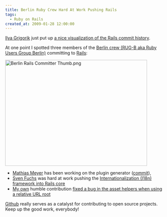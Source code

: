 ```yaml
---
title: Berlin Ruby Crew Hard At Work Pushing Rails
tags:
  - Ruby on Rails
created_at: 2009-01-28 12:00:00
---
```


<a href="http://www.igvita.com/">Ilya Grigorik</a> just put up <a href="http://www.igvita.com/2009/01/27/ruby-swarms-visualizing-rails-git/">a nice visualization of the Rails commit history</a>.

At one point I spotted three members of the <a href="http://www.rug-b.com/">Berlin crew (RUG-B aka Ruby Users Group Berlin)</a> committing to <a href="http://www.rubyonrails.org/">Rails</a>:

<a href="/2009/01/28/berlin-ruby-crew-hard-at-work-pushing-rails/Berlin%20Rails%20Committer.png" border="0" title="Rails committers at the end of 2008"><img src="/2009/01/28/berlin-ruby-crew-hard-at-work-pushing-rails/Berlin Rails Committer Thumb.png" alt="Berlin Rails Committer Thumb.png" border="0" width="455" height="339" /></a>
<ul>
<li><a href="http://www.paperplanes.de/">Mathias Meyer</a> has been working on the plugin generator (<a href="http://github.com/rails/rails/commit/7418d367f0ac4a4ac0ab4604c1b10db78efc6865">commit</a>),</li>
<li><a href="http://www.artweb-design.de/">Sven Fuchs</a> was hard at work pushing the <a href="http://rails-i18n.org/">Internationalization (I18n) framework into Rails core</a></li>
<li><a href="http://github.com/martinrehfeld">My own</a> humble contribution <a href="http://rails.lighthouseapp.com/projects/8994/tickets/1022-asset-caching-does-not-work-with-relative_url_root#ticket-1022-7">fixed a bug in the asset helpers when using a relative URL root</a></li>
</ul>
<a href="http://github.com/">Github</a> really serves as a catalyst for contributing to open source projects. Keep up the good work, everybody!

